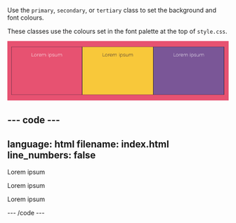 
Use the `primary`, `secondary`, or `tertiary` class to set the background and font colours. 

These classes use the colours set in the font palette at the top of `style.css`. 

![Three boxes. Each box has different contrasting background and text colours.](images/colour-classes.png)

--- code ---
---
language: html
filename: index.html
line_numbers: false
---

<section class="wrap">
    <div class="primary">
        <p>Lorem ipsum</p>
    </div>
    <div class="secondary">
        <p>Lorem ipsum</p>
    </div>
    <div class="tertiary">
        <p>Lorem ipsum</p>
    </div>
</section>

--- /code ---
